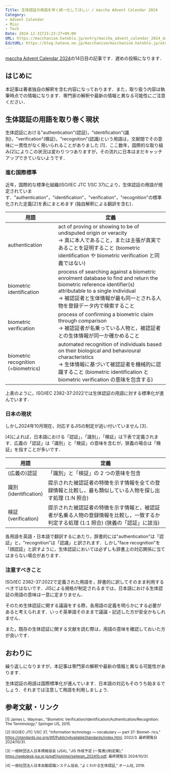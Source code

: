 ```yaml
---
Title: 生体認証の用語を早く統一化してほしい / maccha Advent Calendar 2024
Category:
- Advent Calendar
- Misc
- Tech
Date: 2024-12-31T15:23:27+09:00
URL: https://macchanism.hateblo.jp/entry/maccha_advent_calendar_2024_day14
EditURL: https://blog.hatena.ne.jp/macchanism/macchanism.hateblo.jp/atom/entry/6802418398308851853
---
```


[maccha Advent Calendar 2024](https://adventar.org/calendars/10199)の14日目の記事です．遅めの投稿になります．

## はじめに

本記事は著者独自の解釈を含む内容になっております．また，取り扱う内容は執筆時点での情報になります．専門家の解釈や最新の情報と異なる可能性にご注意ください．

<!-- more -->

## 生体認証の用語を取り巻く現状

生体認証における"authentication"(認証)，"identification"(識別)，"verification"(検証)，"recognition"(認識)という用語は，文献間でその意味に一貫性がなく用いられることがありました [1]．ここ数年，国際的な取り組み[2]によりこの状況は変わりつつありますが，その流れに日本はまだキャッチアップできていないようです．

### 進む国際標準

近年，国際的な標準化組織(ISO/IEC JTC 1/SC 37)により，生体認証の用語が規定されています．"authentication"，"identification"，"verification"，"recognition"の標準化された定義[2]を表にまとめます (独自解釈による翻訳を含む)．

|用語|定義|
|---|---|
|authentication|act of proving or showing to be of undisputed origin or veracity<br/>→ 真に本人であること，または主張が真実であることを証明すること (biometric identification や biometric verification と同義ではない)|
|biometric identification|process of searching against a biometric enrolment database to find and return the biometric reference identifier(s) attributable to a single individual<br/>→ 被認証者と生体情報が最も同一とされる人物を登録データ内で検索すること|
|biometric verification|process of confirming a biometric claim through comparison<br/>→ 被認証者が名乗っている人物と，被認証者との生体情報が同一か確かめること|
|biometric recognition (=biometrics)|automated recognition of individuals based on their biological and behavioural characteristics<br/>→ 生体情報に基づいて被認証者を機械的に認識すること (biometric identification と biometric verification の意味を包含する)|

上表のように，ISO/IEC 2382-37:2022では生体認証の用語に対する標準化が進んでいます．

### 日本の現状

しかし2024年10月現在，対応するJISの制定が追い付いていません [3]．

[4]によれば，日本語における「認証」，「識別」，「検証」は下表で定義されます．広義の「認証」は「識別」と「検証」の意味を含むが，狭義の場合は「検証」を指すことが多いです．

|用語|定義|
|---|---|
|(広義の)認証|「識別」と「検証」の 2 つの意味を包含|
|識別<br/>(identification)|提示された被認証者の特徴を示す情報を全ての登録情報と比較し，最も類似している人物を探し出す処理 (1:N 照合)|
|検証<br/>(verification)|提示された被認証者の特徴を示す情報と，被認証者が名乗る人物の登録情報を比較し，一致するか判定する処理 (1:1 照合) (狭義の「認証」に該当)|

各用語を英語・日本語で翻訳するにあたり，辞書的には"authentication"は「認証」と，"recognition"は「認識」と訳されます．しかし"face recognition"を「顔認証」と訳すように，生体認証においては必ずしも辞書上の対応関係に当てはまらない場合があります．

### 注意すべきこと

ISO/IEC 2382-37:2022で定義された用語を，辞書的に訳してそのまま利用するべきではないです．JISによる規格が制定されるまでは，日本語における生体認証の用語の意味は一意に定まりません．

そのため生体認証に関する議論をする際，各用語の定義を明らかにする必要があると考えられます．いっそ英単語そのままで議論・記述した方が安全かもしれません．

また，既存の生体認証に関する文献を読む際は，用語の意味を確認しておいた方が良いです．

## おわりに

繰り返しになりますが，本記事は専門家の解釈や最新の情報と異なる可能性があります．

生体認証の用語は国際標準化が進んでいます．日本語の対応もそのうち始まるでしょう．それまでは注意して用語を利用しましょう．

## 参考文献・リンク

<small>

[1] James L. Wayman., "Biometric Verification/Identification/Authentication/Recognition: The Terminology," Springer US, 2015.

[2] ISO/IEC JTC 1/SC 37, "Information technology ― vocabulary ― part 37: Biomet-
rics," https://standards.iso.org/ittf/PubliclyAvailableStandards/index.html, 2022/3. 最終閲覧日 2024/10/31.

[3] 一般財団法人日本規格協会 (JSA), "JIS 作成予定 (一覧表)(制定案)," https://webdesk.jsa.or.jp/pdf/jisnintei/seiteian_202410.pdf, 最終閲覧日 2024/10/31.

[4] 一般社団法人日本自動認識システム協会, "よくわかる生体認証," オーム社, 2019.

</small>
